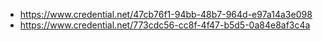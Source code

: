 - https://www.credential.net/47cb76f1-94bb-48b7-964d-e97a14a3e098
- https://www.credential.net/773cdc56-cc8f-4f47-b5d5-0a84e8af3c4a

<!--
**v-kolesnikov/v-kolesnikov** is a ✨ _special_ ✨ repository because its `README.md` (this file) appears on your GitHub profile.

Here are some ideas to get you started:

- 🔭 I’m currently working on ...
- 🌱 I’m currently learning ...
- 👯 I’m looking to collaborate on ...
- 🤔 I’m looking for help with ...
- 💬 Ask me about ...
- 📫 How to reach me: ...
- 😄 Pronouns: ...
- ⚡ Fun fact: ...
-->
